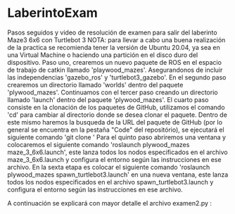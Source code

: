 # LaberintoExam
Pasos seguidos y video de resolución de examen para salir del laberinto Maze3 6x6 con Turtlebot 3
NOTA: para llevar a cabo una buena realización de la practica se recomienda tener la versión de Ubuntu 20.04, ya sea en una Virtual Machine o haciendo una partición en el disco duro del dispositivo.
Paso uno, crearemos un nuevo paquete de ROS en el espacio de trabajo de catkin llamado 'playwood_mazes'. Asegurandonos de incluir las independencias 'gazebo_ros' y 'turtlebot3_gazebo'.
En el segundo paso crearemos un directorio llamado 'worlds' dentro del paquete 'plywood_mazes'.
Continuamos con el tercer paso creando un directorio llamado 'launch' dentro del paquete 'plywood_mazes'.
El cuarto paso consiste en la clonación de los paquetes de GitHub, utilizamos el comando 'cd' para cambiar al directorio donde se desea clonar el paquete.
Dentro de este mismo haremos la busqueda de la URL del paquete de GitHub (por lo general se encuentra en la pestaña "Code" del repositório), se ejecutará el siguiente comando 'git clone <URL>'
Para el quinto paso abriremos una ventana y colocaremos el siguiente comando 'roslaunch plywood_mazes maze_3_6x6.launch', este lanza todos los nodos especificados en el archivo maze_3_6x6.launch y configura el entorno según las instrucciones en ese archivo. 
En la sexta etapa es colocar el siguiente comando 'roslaunch plywood_mazes spawn_turtlebot3.launch' en una nueva ventana, este lanza todos los nodos especificados en el archivo spawn_turtlebot3.launch y configura el entorno según las instrucciones en ese archivo.
  
A continuación se explicará con mayor detalle el archivo examen2.py :
  
